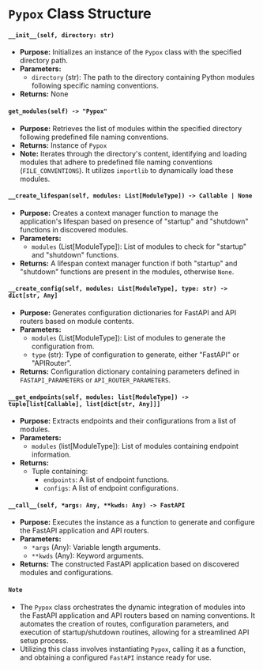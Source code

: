 # `Pypox` Class Structure

#### `__init__(self, directory: str)`

- **Purpose:** Initializes an instance of the `Pypox` class with the specified directory path.
- **Parameters:**
  - `directory` (str): The path to the directory containing Python modules following specific naming conventions.
- **Returns:** None

#### `get_modules(self) -> "Pypox"`

- **Purpose:** Retrieves the list of modules within the specified directory following predefined file naming conventions.
- **Returns:** Instance of `Pypox`
- **Note:** Iterates through the directory's content, identifying and loading modules that adhere to predefined file naming conventions (`FILE_CONVENTIONS`). It utilizes `importlib` to dynamically load these modules.

#### `__create_lifespan(self, modules: List[ModuleType]) -> Callable | None`

- **Purpose:** Creates a context manager function to manage the application's lifespan based on presence of "startup" and "shutdown" functions in discovered modules.
- **Parameters:**
  - `modules` (List[ModuleType]): List of modules to check for "startup" and "shutdown" functions.
- **Returns:** A lifespan context manager function if both "startup" and "shutdown" functions are present in the modules, otherwise `None`.

#### `__create_config(self, modules: List[ModuleType], type: str) -> dict[str, Any]`

- **Purpose:** Generates configuration dictionaries for FastAPI and API routers based on module contents.
- **Parameters:**
  - `modules` (List[ModuleType]): List of modules to generate the configuration from.
  - `type` (str): Type of configuration to generate, either "FastAPI" or "APIRouter".
- **Returns:** Configuration dictionary containing parameters defined in `FASTAPI_PARAMETERS` or `API_ROUTER_PARAMETERS`.

#### `__get_endpoints(self, modules: list[ModuleType]) -> tuple[list[Callable], list[dict[str, Any]]]`

- **Purpose:** Extracts endpoints and their configurations from a list of modules.
- **Parameters:**
  - `modules` (list[ModuleType]): List of modules containing endpoint information.
- **Returns:**
  - Tuple containing:
    - `endpoints`: A list of endpoint functions.
    - `configs`: A list of endpoint configurations.

#### `__call__(self, *args: Any, **kwds: Any) -> FastAPI`

- **Purpose:** Executes the instance as a function to generate and configure the FastAPI application and API routers.
- **Parameters:**
  - `*args` (Any): Variable length arguments.
  - `**kwds` (Any): Keyword arguments.
- **Returns:** The constructed FastAPI application based on discovered modules and configurations.

#### `Note`

- The `Pypox` class orchestrates the dynamic integration of modules into the FastAPI application and API routers based on naming conventions. It automates the creation of routes, configuration parameters, and execution of startup/shutdown routines, allowing for a streamlined API setup process.
- Utilizing this class involves instantiating `Pypox`, calling it as a function, and obtaining a configured `FastAPI` instance ready for use.
